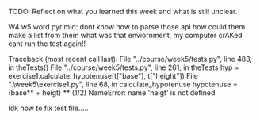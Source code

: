 TODO: Reflect on what you learned this week and what is still unclear.

W4 w5 word pyrimid: dont know how to parse those api
how could them make a list from them
what was that enviornment, my computer crAKed 
cant run the test again!!

 Traceback (most recent call last):
  File "../course/week5/tests.py", line 483, in <module>
    theTests()
  File "../course/week5/tests.py", line 261, in theTests
    hyp = exercise1.calculate_hypotenuse(t["base"], t["height"])
  File ".\week5\exercise1.py", line 68, in calculate_hypotenuse
    hypotenuse = (base** + heigt) ** (1/2)
NameError: name 'heigt' is not defined

Idk how to fix test file.....
